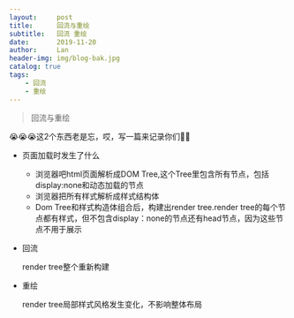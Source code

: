```yaml
---
layout:     post
title:      回流与重绘
subtitle:   回流 重绘
date:       2019-11-20
author:     Lan
header-img: img/blog-bak.jpg
catalog: true
tags:
    - 回流
    - 重绘
---
```

>回流与重绘

😭😭😭这2个东西老是忘，哎，写一篇来记录你们🍅🍅

- 页面加载时发生了什么
  
  - 浏览器吧html页面解析成DOM Tree,这个Tree里包含所有节点，包括display:none和动态加载的节点
  - 浏览器把所有样式解析成样式结构体
  - Dom Tree和样式构造体组合后，构建出render tree.render tree的每个节点都有样式，但不包含display：none的节点还有head节点，因为这些节点不用于展示


- 回流
    
    render tree整个重新构建
- 重绘
    
    render tree局部样式风格发生变化，不影响整体布局